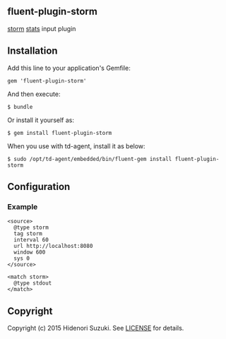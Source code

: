 ## fluent-plugin-storm

[storm](https://storm.apache.org/) [stats](https://github.com/apache/storm/blob/master/STORM-UI-REST-API.md#apiv1topologyid-get) input plugin

## Installation

Add this line to your application's Gemfile:

    gem 'fluent-plugin-storm'

And then execute:

    $ bundle

Or install it yourself as:

    $ gem install fluent-plugin-storm

When you use with td-agent, install it as below:

    $ sudo /opt/td-agent/embedded/bin/fluent-gem install fluent-plugin-storm

## Configuration

### Example

    <source>
      @type storm
      tag storm
      interval 60
      url http://localhost:8080
      window 600
      sys 0
    </source>

    <match storm>
      @type stdout
    </match>

## Copyright

Copyright (c) 2015 Hidenori Suzuki. See [LICENSE](LICENSE) for details.

